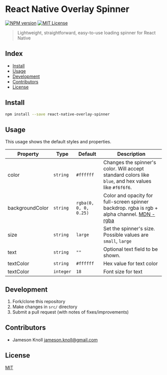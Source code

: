  
# React Native Overlay Spinner

[![NPM version][npm-image]][npm-url]
[![MIT License][license-image]][license-url]

> Lightweight, straightforward, easy-to-use loading spinner for React Native


## Index

* [Install](#install)
* [Usage](#usage)
* [Development](#development)
* [Contributors](#contributors)
* [License](#license)


## Install

```bash
npm install --save react-native-overlay-spinner
```


## Usage

This usage shows the default styles and properties.

| Property      | Type           |   Default  | Description  |
|---------------|----------------|------------|--------------|
| color         | `string`      |   `#ffffff` | Changes the spinner's color. Will accept standard colors like `blue`, and hex values like `#f6f6f6`.
| backgroundColor  | `string`      |    `rgba(0, 0, 0, 0.25)` | Color and opacity for full-screen spinner backdrop. rgba is rgb + alpha channel. [MDN - rgba](https://developer.mozilla.org/en-US/docs/Web/CSS/background-color?v=a)|
| size          | `string` | `large` | Set the spinner's size. Possible values are `small`, `large`|
| text  | `string`      |    `""` | Optional text field to be shown.|
| textColor  | `string`      |    `#ffffff` | Hex value for text color|
| textColor  | `integer`      |    `18` | Font size for text|





## Development

1. Fork/clone this repository
2. Make changes in `src/` directory
3. Submit a pull request (with notes of fixes/improvements)


## Contributors

* Jameson Knoll <jameson.knoll@gmail.com>


## License

[MIT][license-url]


[license-image]: http://img.shields.io/badge/license-MIT-blue.svg?style=flat
[license-url]: LICENSE
[npm-image]: http://img.shields.io/npm/v/react-native-overlay-spinner.svg?style=flat
[npm-url]: https://npmjs.org/package/react-native-overlay-spinner